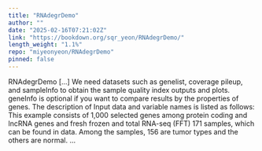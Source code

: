 ```yaml
---
title: "RNAdegrDemo"
author: ""
date: "2025-02-16T07:21:02Z"
link: "https://bookdown.org/sqr_yeon/RNAdegrDemo/"
length_weight: "1.1%"
repo: "miyeonyeon/RNAdegrDemo"
pinned: false
---
```


RNAdegrDemo [...] We need datasets such as genelist, coverage pileup, and sampleInfo to obtain the sample quality index outputs and plots.
geneInfo is optional if you want to compare results by the properties of genes. The description of Input data and variable names is listed as follows: This example consists of 1,000 selected genes among protein coding and lncRNA genes and fresh frozen and total RNA-seq (FFT) 171 samples, which can be found in data.
Among the samples, 156 are tumor types and the others are normal. ...
